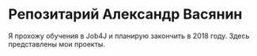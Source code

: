 # Репозитарий Александр Васянин
Я прохожу обучения в Job4J и планирую закончить в 2018 году.
Здесь представлены мои проекты. 